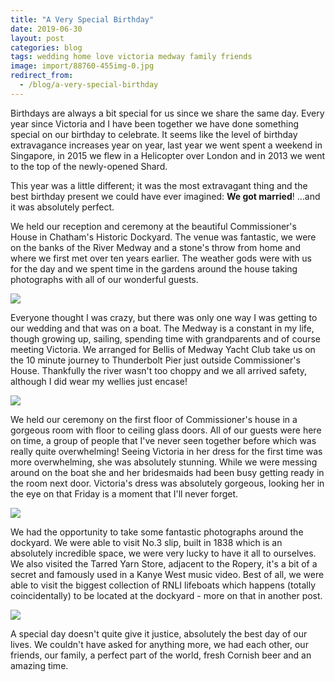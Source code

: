 ```yaml
---
title: "A Very Special Birthday"
date: 2019-06-30
layout: post
categories: blog
tags: wedding home love victoria medway family friends
image: import/88760-455img-0.jpg
redirect_from:
  - /blog/a-very-special-birthday
---
```



Birthdays are always a bit special for us since we share the same day. Every year since Victoria and I have been together we have done something special on our birthday to celebrate. It seems like the level of birthday extravagance increases year on year, last year we went spent a weekend in Singapore, in 2015 we flew in a Helicopter over London and in 2013 we went to the top of the newly-opened Shard.

This year was a little different; it was the most extravagant thing and the best birthday present we could have ever imagined: **We got married**! ...and it was absolutely perfect.

We held our reception and ceremony at the beautiful Commissioner's House in Chatham's Historic Dockyard. The venue was fantastic, we were on the banks of the River Medway and a stone's throw from home and where we first met over ten years earlier. The weather gods were with us for the day and we spent time in the gardens around the house taking photographs with all of our wonderful guests.

![][photo-2]

Everyone thought I was crazy, but there was only one way I was getting to our wedding and that was on a boat. The Medway is a constant in my life, though growing up, sailing, spending time with grandparents and of course meeting Victoria. We arranged for Bellis of Medway Yacht Club take us on the 10 minute journey to Thunderbolt Pier just outside Commissioner's House. Thankfully the river wasn't too choppy and we all arrived safety, although I did wear my wellies just encase!

![][photo-3]

We held our ceremony on the first floor of Commissioner's house in a gorgeous room with floor to ceiling glass doors. All of our guests were here on time, a group of people that I've never seen together before which was really quite overwhelming! Seeing Victoria in her dress for the first time was more overwhelming, she was absolutely stunning. While we were messing around on the boat she and her bridesmaids had been busy getting ready in the room next door. Victoria's dress was absolutely gorgeous, looking her in the eye on that Friday is a moment that I'll never forget.

![][photo-4]

We had the opportunity to take some fantastic photographs around the dockyard. We were able to visit No.3 slip, built in 1838 which is an absolutely incredible space, we were very lucky to have it all to ourselves. We also visited the Tarred Yarn Store, adjacent to the Ropery, it's a bit of a secret and famously used in a Kanye West music video. Best of all, we were able to visit the biggest collection of RNLI lifeboats which happens (totally coincidentally) to be located at the dockyard - more on that in another post.

![][photo-5]

A special day doesn't quite give it justice, absolutely the best day of our lives. We couldn't have asked for anything more, we had each other, our friends, our family, a perfect part of the world, fresh Cornish beer and an amazing time.

[photo-1]: /assets/img/import/88760-455img-0.jpg
[photo-2]: /assets/img/import/9308d-666img-0.jpg
[photo-3]: /assets/img/import/09263-168img-0.jpg
[photo-4]: /assets/img/import/5d881-423img-0.jpg
[photo-5]: /assets/img/import/b06b1-630img-0.jpg
